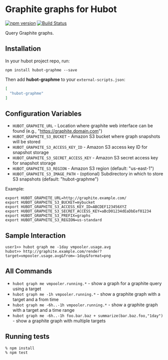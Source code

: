 # Graphite graphs for Hubot

[![npm version](https://badge.fury.io/js/hubot-graphme.svg)](http://badge.fury.io/js/hubot-graphme) [![Build Status](https://travis-ci.org/rick/hubot-graphme.png)](https://travis-ci.org/rick/hubot-graphme)

Query Graphite graphs.

## Installation

In your hubot project repo, run:

`npm install hubot-graphme --save`

Then add **hubot-graphme** to your `external-scripts.json`:

```json
[
  "hubot-graphme"
]
```

## Configuration Variables


 - `HUBOT_GRAPHITE_URL` - Location where graphite web interface can be found (e.g., "https://graphite.domain.com")
 - `HUBOT_GRAPHITE_S3_BUCKET` - Amazon S3 bucket where graph snapshots will be stored
 - `HUBOT_GRAPHITE_S3_ACCESS_KEY_ID` - Amazon S3 access key ID for snapshot storage
 - `HUBOT_GRAPHITE_S3_SECRET_ACCESS_KEY` - Amazon S3 secret access key for snapshot storage
 - `HUBOT_GRAPHITE_S3_REGION` - Amazon S3 region (default: "us-east-1")
 - `HUBOT_GRAPHITE_S3_IMAGE_PATH` - (optional) Subdirectory in which to store S3 snapshots (default: "hubot-graphme")

Example:

```
export HUBOT_GRAPHITE_URL=http://graphite.example.com/
export HUBOT_GRAPHITE_S3_BUCKET=mybucket
export HUBOT_GRAPHITE_S3_ACCESS_KEY_ID=ABCDEF123456XYZ
export HUBOT_GRAPHITE_S3_SECRET_ACCESS_KEY=aBcD01234dEaDbEef01234
export HUBOT_GRAPHITE_S3_PREFIX=graphs
export HUBOT_GRAPHITE_S3_REGION=us-standard
```

## Sample Interaction

```
user1>> hubot graph me -1day vmpooler.usage.avg
hubot>> http://graphite.example.com/render?target=vmpooler.usage.avg&from=-1day&format=png
```

## All Commands

 - `hubot graph me vmpooler.running.*` - show a graph for a graphite query using a target
 - `hubot graph me -1h vmpooler.running.*` - show a graphite graph with a target and a from time
 - `hubot graph me -6h..-1h vmpooler.running.*` - show a graphite graph with a target and a time range
 - `hubot graph me -6h..-1h foo.bar.baz + summarize(bar.baz.foo,"1day")` - show a graphite graph with multiple targets


## Running tests

```
% npm install
% npm test
```
